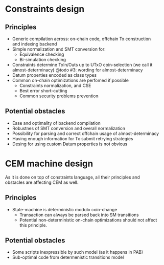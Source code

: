 # Constraints design

## Principles

* Generic compilation across: on-chain code,
offchain Tx construction and indexing backend
* Simple normalization and SMT conversion for:
    * Equivalence checking
    * Bi-simulation checking
* Constraints determine TxIn/Outs up to UTxO coin-selection
(we call it almost-determinacy)
@todo #3: wording for almost-determinacy
* Datum properties encoded as class types
* Common on-chain optimizations are perfomed if possible
    * Constraints normalization,  and CSE
    * Best error short-cutting
    * Common security problems prevention

## Potential obstacles

* Ease and optimality of backend compilation
* Robustnes of SMT conversion and overall normalization
* Possibility for parsing and correct offchain usage
of almost-determinacy
* Having enough information for Tx submit retrying strategies
* Desing for using custom Datum properties is not obvious

# CEM machine design

As it is done on top of constraints language,
all their principles and obstacles are affecting CEM as well.

## Principles

* State-machine is deterministic modulo coin-change
    * Transaction can always be parsed back into SM transitions
    * Potential non-deterministic on-chain optimizations
    should not affect this principle.

## Potential obstacles

* Some scripts inexpressible by such model (as it happens in PAB)
* Sub-optimal code from determenistic transitions model
